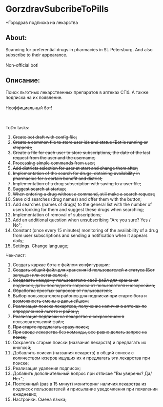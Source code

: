 # GorzdravSubcribeToPills
*Горздрав подписка на лекарства
<h2>About:</h2>

Scanning for preferential drugs in pharmacies in St. Petersburg. And also subscribe to their appearance.<br><br>Non-official bot!

<h2>Описание:</h2>
Поиск льготных лекарственных препаратов в аптеках СПб. А также подписка на их появление.<br><br>Неоффициальный бот!

<br>
<br>
<br>


ToDo tasks:
1) <s>Create bot draft with config file;</s>
2) <s>Create a common file to store user ids and status (Bot is running or stopped);</s>
3) <s>Create a file for each user to store subscriptions, the date of the last request from the user and the username;</s>
4) <s>Processing simple commands from user;</s>
5) <s>Add districts selection for user at start and change them after;</s>
6) <s>Implementation of the search for drugs, obtaining availability in pharmacies for a certain benefit and district;</s>
7) <s>Implementation of a drug subscription with saving to a user file;</s>
8) <s>Suggest search at startup;</s>
9) <s>When entering a drug without a command, still make a search request;</s>
10) Save old searches (drug names) and offer them with the button;
11) Add searches (names of drugs) to the general list with the number of users looking for them and suggest these drugs when searching;
12) Implementation of removal of subscriptions;
13) Add an additional question when unsubscribing "Are you sure? Yes / No";
14) Constant (once every 15 minutes) monitoring of the availability of a drug from user subscriptions and sending a notification when it appears daily;
15) Settings. Change language;

Чек-лист:
1) <s>Создать каркас бота с файлом конфигурации;</s>
2) <s>Создать общий файл для хранения id пользователей и статуса (Бот запущен или остановлен);</s>
3) <s>Создавать каждому пользователю свой файл для хранения подписок, даты последнего запроса от пользователя и юзернейма;</s>
4) <s>Обработка простых запросов от пользователя;</s>
5) <s>Выбор пользователем районов для подписки при старте бота и возможность смены в дальнейшем;</s>
6) <s>Реализация поиска лекартсва, получение наличия в аптеках по определенной льготе и району;</s>
7) <s>Реализация подписки на лекарство с сохранением в пользовательский файл;</s>
8) <s>При старте предлагать сразу поиск;</s>
9) <s>При вводе лекарства без команды, все равно делать запрос на поиск;</s>
10) Сохранять старые поиски (названия лекарств) и предлагать их кнопкой;
11) Добавлять поиски (названия лекарств) в общий список с количеством юзеров ищущих их и предлагать эти лекарства при поиске;
12) Реализация удаления подписок;
13) Добавить дополнительный вопрос при отписке "Вы уверены? Да/Нет";
14) Постоянный (раз в 15 минут) мониторинг наличия лекарства из подписок пользователей и присылание уведомления при появлении ежедневно;
15) Настройки. Смена языка;